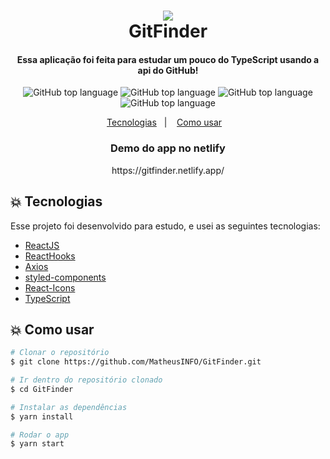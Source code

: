 <h1 align="center">
    <img src="https://user-images.githubusercontent.com/48860569/82843726-73a95300-9eb4-11ea-824e-e8b2fd299459.png"/>
    <br>
    GitFinder
</h1>

<h4 align="center">
  Essa aplicação foi feita para estudar um pouco do TypeScript usando a api do GitHub!
</h4>

<p align="center">
  <img alt="GitHub top language" src="https://user-images.githubusercontent.com/48860569/82843579-ef56d000-9eb3-11ea-8a0d-93d8e113536b.png">
  <img alt="GitHub top language" src="https://user-images.githubusercontent.com/48860569/82843577-eebe3980-9eb3-11ea-9db3-4c8566ff3bc2.png">
  <img alt="GitHub top language" src="https://user-images.githubusercontent.com/48860569/82843578-eebe3980-9eb3-11ea-9db6-8487dfdcc528.png">
  <img alt="GitHub top language" src="https://user-images.githubusercontent.com/48860569/82843576-ee25a300-9eb3-11ea-8f66-486c1b9749cb.png">

</p>

<p align="center">
  <a href="#boom-tecnologias">Tecnologias</a>&nbsp;&nbsp;&nbsp;|&nbsp;&nbsp;&nbsp;
  <a href="#boom-como-usar">Como usar</a>&nbsp;&nbsp;&nbsp;
</p>


<h3 align="center">
    Demo do app no netlify
</h3>

<p align="center">https://gitfinder.netlify.app/</p>

## :boom: Tecnologias

Esse projeto foi desenvolvido para estudo, e usei as seguintes tecnologias:

-  [ReactJS](https://reactjs.org/)
-  [ReactHooks](https://github.com/rehooks/awesome-react-hooks)
-  [Axios](https://github.com/axios/axios)
-  [styled-components](https://www.styled-components.com/)
-  [React-Icons](https://github.com/react-icons/react-icons)
-  [TypeScript](https://github.com/microsoft/TypeScript)


## :boom: Como usar

```bash
# Clonar o repositório
$ git clone https://github.com/MatheusINFO/GitFinder.git

# Ir dentro do repositório clonado
$ cd GitFinder

# Instalar as dependências
$ yarn install

# Rodar o app
$ yarn start
```
